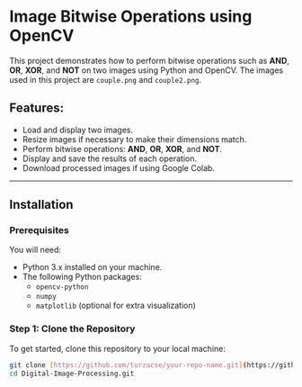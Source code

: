 # Image Bitwise Operations using OpenCV

This project demonstrates how to perform bitwise operations such as **AND**, **OR**, **XOR**, and **NOT** on two images using Python and OpenCV. The images used in this project are `couple.png` and `couple2.png`.

## Features:
- Load and display two images.
- Resize images if necessary to make their dimensions match.
- Perform bitwise operations: **AND**, **OR**, **XOR**, and **NOT**.
- Display and save the results of each operation.
- Download processed images if using Google Colab.

---

## Installation

### Prerequisites

You will need:
- Python 3.x installed on your machine.
- The following Python packages:
  - `opencv-python`
  - `numpy`
  - `matplotlib` (optional for extra visualization)

### Step 1: Clone the Repository

To get started, clone this repository to your local machine:

```bash
git clone [https://github.com/turzacse/your-repo-name.git](https://github.com/turzacse/Digital-Image-Processing.git)
cd Digital-Image-Processing.git
